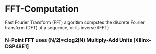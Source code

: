 # FFT-Computation
Fast Fourier Transform (FFT) algorithm computes the discrete Fourier transform (DFT) of a sequence, or its inverse (IFFT)

### N-Point FFT uses (N/2)*clog2(N) Multiply-Add Units [Xilinx-DSP48E1]
